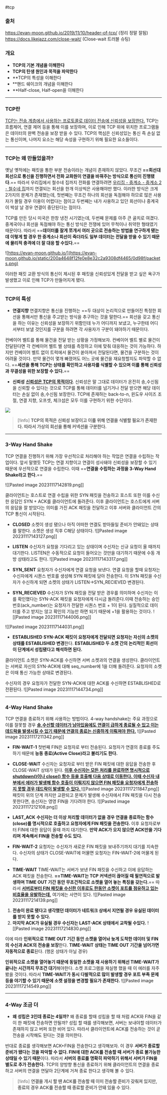 #tcp

### 출처
https://evan-moon.github.io/2019/11/10/header-of-tcp/ (정리 정말 잘됨)
https://docs.likejazz.com/close-wait/ (Close-wait 트러블 슈팅)
### 개요
* **TCP의 기본 개념을 이해한다**
* **TCP의 탄생 원인과 목적을 파악한다**
* **TCP의 특성을 이해한다
* **핸드 쉐이크의 개념을 이해한다
* **Half-close, Half-open을 이해한다
___
### TCP란

<u>TCP는 전송 계층에서 사용하는 프로토콜로 데이터 전송에 신뢰성을 보장한다.</u> TCP는 흐름제어, 연결 제어 등을 통해 이를 보장하며, 이로 인해 TCP 위에 위치한 프로그램들은 데이터의 완벽 전송을 보장 받을 수 있다.
TCP의 핵심은 신뢰성있는 통신 즉 손실 없는 통신이며, 나머지 요소는 해당 속성을 구현하기 위해 필요한 요소들이다.
___
### TCP는 왜 만들었을까?
옛날 옛적에는 패킷을 통한 부분 전송이라는 개념이 존재하지 않았다. 무조건 **==회선대 회선으로 통신을 진행하면서 전화 교화원이 연결을 바꿔주는 방식으로 통신이 진행됐다**.== 따라서 우리집에서 철수네 집까지 전화를 연결하려면 <u>우리집 - 중계소 - 중계소 2 - 철수네 집</u>까지 연결되는 회선을 한개 이상씩은 사용해야만 했다.
이러한 방식은 크게 2가지의 문제가 존재했는데, 첫번째는 무조건 하나의 회선을 독점해야 하므로 많은 사용자가 몰릴 경우 이용이 어렵다는 점이고 두번째는 내가 사용하고 있던 회선이나 중계국이 박살 날 경우 연결이 중단된다는 점이다.

TCP를 만든 당시 미국은 한창 냉전 시기였는데, 두번째 문제를 아주 큰 골치로 여겼다. 중계국이나 회선을 독점해야 하는 통신 방식은 전쟁에 있어 무척이나 취약한 형태였기 때문이다. 따라서 ==**데이터를 잘게 쪼개서 여러 곳으로 전송하는 방법을 연구하게 됐는데 이렇게 할 경우 한 중계소나 회선이 죽더라도 일부 데이터는 전달을 받을 수 있기 때문에 물리적 충격에 더 잘 대응 할 수있다.**==

![https://evan-moon.github.io/](https://evan-moon.github.io/static/200a4648f12fe0e8e32c2a9308df4465/0d98f/packets.png)

이러한 패킷 교환 방식의 통신이 제시된 후 패킷을 신뢰성있게 전달을 받고 싶은 욕구가 발생했고 이로 인해 TCP가 만들어지게 됐다.
____
### TCP의 특성
* **연결지향**
연결지향은 통신을 진행하는 ==두 대상이 논리적으로 만들어진 특정한 회선을 통해서만 통신을 주고받는 방식을 추구하는 것을 말한다.==
회선을 갖고 통신을 하는 이유는 신뢰성을 보장하기 위함인데 누가 어디까지 보냈고, 누구한테 어디서부터 보낼 것인지를 구분을 하려면 각 사용자가 구분이 돼야하기 때문이다. 

컨베이어 벨트를 통해 물건을 전달 받는 상황을 가정해보자. 컨베이어 벨트 별로 물건이 전달된다면 각 컨베이어 벨트 별 상태를 측정하고 이에 맞춰 대응하는 것이 가능하다. 하지만 컨베이어 벨트 없이 트럭에서 물건이 쏟아져서 전달된다면, 물건을 구분하는 것이 어려울 것이다. 만약 물건이 몇개 빠졌어도 어느 곳에 물건을 재요청할지도 파악할 수 없다.
==**세션을 통해 TCP는 상태를 확인하고 사용자를 식별할 수 있으며 이를 통해 신뢰성과 무결성을 위한 보장할 수 있다.**==
* **신뢰성**
**<u>신뢰성은 TCP의 목적이다</u>**. 신뢰성은 말 그대로 데이터가 온전히 송,수신됨을 신뢰할 수 있다는 것으로 TCP를 통해 데이터를 넘기거나 전달 받으면 해당 데이터는 손실 없이 송,수신됨 보장한다.
TCP에 존재하는 back-to-n, 윈도우 사이즈 조절, 연결 지향, 오프셋, 체크섬은 모두 이를 구현하기 위한 수단이다.

![](https://t1.daumcdn.net/thumb/R720x0/?fname=http://t1.daumcdn.net/brunch/service/user/4Ki1/image/LO5kA5nu5kR_9BiKjoLpADrZCi0.png)

> [!info]
> **TCP의 목적은 신뢰성 보장이고 이를 위해 연결을 식별할 필요가 존재한다. 따라서 가상의 회선을 통해 커넥션을 구분한다.**

___
### 3-Way Hand Shake
TCP 연결을 진행하기 위해 가장 우선적으로 처리해야 하는 작업은 연결을 수립하는 작업이다. 앞서 말했듯 TCP는 연결 지향이고 연결이 성사돼야 신뢰성을 보장할 수 있기 때문에 우선적으로 연결을 수립한다. 이때 ==**연결을 수립하는 과정을 3-Way Hand Shake라고 한다.**==

![[Pasted image 20231117142819.png]]

클라이언트는 호스트로 연결 수립을 위한 SYN 패킷을 전송하고 호스트 또한 이를 수신한 응답인 SYN + ACK를 클라이언트에 돌려준다. 이후 클라이언트는 호스트에게 서버의 응답을 잘 받았다는 의미를 가진 ACK 패킷을 전달하고 이후 서버와 클라이언트 간의 TCP 통신이 시작된다.

* **CLOSED**
소켓이 생성 됐으나 아직 어떠한 연결도 받아들일 준비가 안돼있는 상태를 말한다. 소켓은 생성 직후 C해당 상태이다.
![[Pasted image 20231117143127.png]]
 
 * **LISTEN**
 수신자가 요청을 기다리고 있는 상태이며 수신자는 신규 요청이 올 때까지 대기한다. LISTEN은 수동적으로 요청이 들어오는 것만을 대기하기 때문에 수동 개방 상태라고도 한다. ![[Pasted image 20231117143317.png]]
 * **SYN_SENT**
요청자가 수신자에게 연결 요청을 보낸다. 연결 요청을 할때 요청자는 수신자에게 시퀀스 번호를 생성해 SYN 패킷에 담아 전송한다. 이 SYN 패킷을 수신자가 수신하게 되면 소켓의 상태가 LISTEN->SYN_RECIEVED 변경된다.

* **SYN_RECIEVED**
수신자가  SYN 패킷을 전달 받은 경우를 의미하며 수신자는 이를 확인했다는 SYN-ACK 패킷을 요청자에게 다시금 돌려준다.이때 전송하는 승인 번호(ack_number)는 요청자가 전달한 시퀀스 번호 + 1이 된다. 실질적으로 데이터를 주고 받지는 않고 확인의 기능만 하면 되기 때문에 +1을 활용하는 것이다.
![[Pasted image 20231117144006.png]]

![[Pasted image 20231117144031.png]]

* **ESTABLISHED**
**SYN-ACK 패킷이 요청자에게 전달되면 요청자는 자신의 소켓의 상태를 ESTABLISHED 변경**한다. **ESTABLISHED 두 소켓 간의 논리적인 회선이 이 단계에서 성립됐다고 해석하면 된다.**

클라이언트 소켓은 SYN-ACK를 수신하면 서버 소켓과의 연결을 생성한다. 클라이언트는 서버로 자신의 SYN-ACK에 대해 seq_number에 1을 더해 돌려준다. 요청자의 소켓은 이때 통신 가능한 상태로 변경된다.

수신자의 경우 요청자가 전달한 SYN-ACK에 대한 ACK를 수신하면 ESTABLISHED로 전환된다.
![[Pasted image 20231117144734.png]]
___
### 4-Way Hand Shake
TCP 연결을 종료하기 위해 사용하는 방법이다. 4-way handshake는 주요 과정으로 이를 잘못할 경우 <b><u>송,수신할 데이터가 남아있음에도 연결이 급하게 종료될 수 있고 이는 데드락을 발생시킬 수 있기 때문에 연결의 종료는 신중하게 이뤄져야 한다.</b></u>
![[Pasted image 20231117211342.png]]

- **FIN-WAIT-1** 
첫번째 FIN은 요청자로 부터 전송된다. 요청자가 연결의 종료를 주도하기 때문에 **능동 종료(Active Close)라고 불리기도 한다.**

* **CLOSE-WAIT**
수신자는 요청자로 부터 받은 FIN 패킷에 대한 응답을 전송한 후 CLOSE-WAIT 상태가 된다. <b><u>이후 수신자는 모든 처리를 완료하면 명시적으로 shutdown()이나 close() 함수 등을 호출해 다음 상태로 이동한다. 이때 수신자 내부에서 에러가 발생해 함수 호출이 이뤄지지 않으면 FIN 패킷을 요청자에게 전송하지 못할 경우 데드락이 발생할 수 있다. </u></b>
![[Pasted image 20231117211847.png]]
패킷이 위의 단계 까지만 교환되고 문제가 발생해 수신자에서 FIN 패킷을 다시 전송 못한다면, 송신자는 영영 FIN을 기다려야 한다.
![[Pasted image 20231117212108.png]]

- **LAST_ACK**
**수신자는 더 이상 처리할 데이터가 없을 경우 연결을 종료하는 함수(close)를 명시적으로 호출하고 요청자에게 FIN 패킷을 전송한다.** 이후 요청자로부터 FIN에 대한 응답이 올때 까지 대기한다. **만약 ACK가 오지 않으면 ACK만을 기다리며 계속해서 FIN을 전송할 수도 있다.**

* **FIN-WAIT-2**
 요청자는 수신자가 새로운 FIN 패킷을 보내주기까지 대기를 지속한다. 수신자의 상태가 CLOSE-WAIT에 머물면 요청자는 FIN-WAIT-2에 머물게 된다.
 
- **TIME-WAIT**
TIME-WAIT는 서버가 보낸 FIN 패킷을 수신하고 이에 응답하는 ACK 패킷을 전송한다. **==TIME-WAIT는 TCP 커넥션이 끊어질 때 필연적으로 발생하며 TIME OUT 기간 동안 무조건적으로 소켓을 열어 놓는 특징을 갖는다.**== 따라서 <b><u>서버로부터 FIN 패킷을 수신한 이후로도 한동안 소켓이 포트를 점유하고 있는 비효율을 유발하는데,</u></b> 여기에는 사연이 있다.
![[Pasted image 20231117214139.png]]

1. **전송이 완료 됐다고 생각했던 데이터가 네트워크 상에서 지연될 경우 유실된 데이터를 받지 못할 수 있다.**
2. **마지막 ACK가 유실될 경우 수신자는 LAST-ACK 상태에서 교착될 수있다.**
![[Pasted image 20231117214830.png]]

이에 따라 **인위적으로 TIME OUT 기간 동안 소켓을 열어놔 늦게 도착한 데이터 및 FIN의 수신과 ACK의 전송을 보장**한다. **TIME-WAIT 상태는 TIME OUT 기간을 넘어가면 자동적으로 종료**된다. (행온 상태가 아닐 경우)

**인위적으로 소켓을 열어놓기 떄문에 동일한 소켓을 재 사용하기 위해선 TIME-WAIT가 끝나는 시간까지 무조건 대기**해야한다. 소켓 프로그램을 재실행 했을 때 이 에러를 자주 봤을 것이다. 따라서 **TIME-WAIT가 동시 다발적으로 많이 발생할 경우 포트 부족 문제 등을 야기할 수 있기 때문에 소켓 설정을 변경할 필요가 존재한다.**
![[Pasted image 20231117214549.png]]
___
### 4-Way 조금 더

- **왜 성립은 3인데 종료는 4일까?**
왜 종료를 할때 성립을 할 때 처럼 ACK와 FIN을 같이 한 패킷에 전송하면 안될까? 성립 할 때를 생각해보면, 서버는 보내야할 데이터가 존재하지 않고 버퍼 또한 비어 있다. 따라서 클라이언트에 ACK를 전송하는 것이 곧 전송을 시작해도 된다는 것을 의미한다.

반대로 종료를 생각해보면 ACK+FIN을 전송한다고 생각해보자. 이 경우 **서버가 종료할 준비가 됐다는 것을 파악할 수 없다. FIN에 대한 ACK를 전송할 때 서버가 종료 불가능한 상태일 수 있기 때문**이다. 따라서 **서버의 종료를 명확히 파악하기 위해서 서버가 FIN을 별도로 추가 전송한다.** TCP의 양방향 통신을 종료하기 위해 클라이언트의 연결을 종료하고 서버의 연결을 연달아 2단계에 거쳐 종료 한다고 생각해 볼 수 있다.
>[!info]
>**연결을 개시 할 땐 ACK를 전송할 때 이미 전송할 준비가 갖춰져 있지만, 종료의 경우 ACK를 전송할 때 종료할 준비가 안돼 있을 수 있다.**
